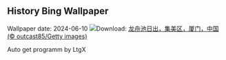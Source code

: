 ## History Bing Wallpaper
Wallpaper date: 2024-06-10
![](https://www.bing.com/th?id=OHR.DragonBoatFestival2024_ZH-CN6619827853_UHD.jpg&w=1000)Download: [龙舟池日出，集美区，厦门，中国 (© outcast85/Getty images)](https://www.bing.com/th?id=OHR.DragonBoatFestival2024_ZH-CN6619827853_UHD.jpg)

Auto get programm by LtgX
